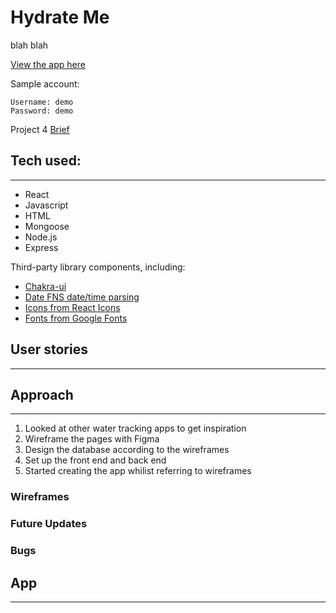 # Hydrate Me

blah blah

[View the app here](#)

Sample account:

```
Username: demo
Password: demo
```

Project 4 [Brief](brief.md)

## Tech used:

<hr>

- React
- Javascript
- HTML
- Mongoose
- Node.js
- Express

Third-party library components, including:

- [Chakra-ui](https://chakra-ui.com/getting-started)
- [Date FNS date/time parsing](https://date-fns.org/docs/Getting-Started)
- [Icons from React Icons](https://react-icons.github.io/react-icons/)
- [Fonts from Google Fonts](https://fonts.google.com/specimen/Gaegu?query=gaegu)

## User stories

<hr>

## Approach

<hr>

1. Looked at other water tracking apps to get inspiration
2. Wireframe the pages with Figma
3. Design the database according to the wireframes
4. Set up the front end and back end
5. Started creating the app whilist referring to wireframes

### Wireframes

### Future Updates

### Bugs

## App

<hr>
